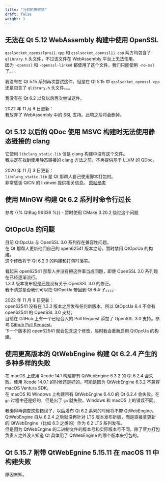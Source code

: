 ```yaml
---
title: "当前的失败项"
draft: false
weight: 3
---
```


## 无法在 Qt 5.12 WebAssembly 构建中使用 OpenSSL

`qsslsocket_opensslpre11.cpp` 和 `qsslsocket_openssl11.cpp` 两方均包含了 `qlibrary.h` 头文件，不过该文件在 WebAssembly 平台上无法使用。  
因为 `-openssl` 和 `-openssl-linked` 都使用了这个文件，我们只能使用 `-no-ssl` 了。。。

我没有在 Qt 5.15 系列再次尝试这件，但是在 Qt 5.15 中 `qsslsocket_openssl.cpp` 还是包含了 `qlibrary.h` 头文件。。。

我没有在 Qt 6.2 以及以后再次尝试这件。

2022 年 11 月 6 日更新：  
我放弃了 WebAssembly 中的 SSL 支持。此项之后将会删掉。

## Qt 5.12 以后的 QDoc 使用 MSVC 构建时无法使用静态链接的 clang

它使用 `libclang_static.lib` 但是 clang 构建中没有这个文件。  
我决定在找到使用静态链接的 clang 方法之前，不再提供基于 LLVM 的 QDoc。

2020 年 11 月 3 日更新：  
`libclang_static.lib` 是 Qt 那帮人自己使用脚本打包的。  
非常感谢 QtCN 的 lixinwei 提供相关信息。 [原帖参考](http://www.qtcn.org/bbs/job.php?action=topost&tid=85983&pid=200952)

## 使用 MinGW 构建 Qt 6.2 系列时命令行过长

参考 {{% QtBug 96339 %}} - 暂时使用 CMake 3.20.2 绕过这个问题

## QtOpcUa 的问题

目前 QtOpcUa 与 OpenSSL 3.0 系列存在兼容性问题。  
在 Qt 那帮人更新他们自己的 open62541 版本之前，暂时禁用 QtOpcUa 的构建。  
这个修改将于 Qt 6.2.3 的构建和打包时落实。

看起来 open62541 那帮人并没有把这件事当成问题，即使 OpenSSL 3.0 系列现在已经逐渐流行。  
1.3.3 版本发布但是还是没有关于 OpenSSL 3.0 的修正。  
~~我不清楚是否我们可以把 QtOpcUa 带回到 Qt 6.4 了。。。。~~

2022 年 11 月 6 日更新：  
open62541 没有在 1.3.3 版本之后发布任何新版本，所以 QtOpcUa 6.4 不会有 open62541 的 OpenSSL 3.0 支持。  
目前在 GitHub 上有一个已经合入的 Pull Request 添加了 OpenSSL 3.0 支持。参考 [Github Pull Request](https://github.com/open62541/open62541/pull/5349)。  
下一个版本的 open62541 就会包含这个修改，届时我会重新启用 QtOpcUa 的构建。

## 使用更高版本的 QtWebEngine 构建 Qt 6.2.4 产生的多种多样的失败

在 macOS 上使用 Xcode 14.1 构建带有 QtWebEngine 6.3.2 的 Qt 6.2.4 会失败。使用 Xcode 14.0.1 的时候还是好的。可能是因为 QtWebEngine 6.3.2 不兼容 macOS Ventura SDK。  
在 macOS 和 Windows 上构建带有 QtWebEngine 6.4.0 的 Qt 6.2.4 会失败。在 `gn` 过程中还是好的，但是出了 `gn` 就失败。Windows 和 macOS 上的错误不同。

我懒得再调查这些错误了，以后发布 Qt 6.2 系列的时候将不带 QtWebEngine。  
QtWebEngine 自从 6.2.4 之后就没再针对 LTS 版本发布新版，而是直接拿更新的 QtWebEngine（比如 6.3 之类的）作为 6.2 LTS 系列发布。  
但是因为 QtWebEngine 的二进制文件的版本号和实际版本号不同，除了官方打包负责人之外没人知道 Qt 具体用了 QtWebEngine 的哪个版本来打包的。

## Qt 5.15.7 附带 QtWebEgnine 5.15.11 在 macOS 11 中构建失败

原因未知。

